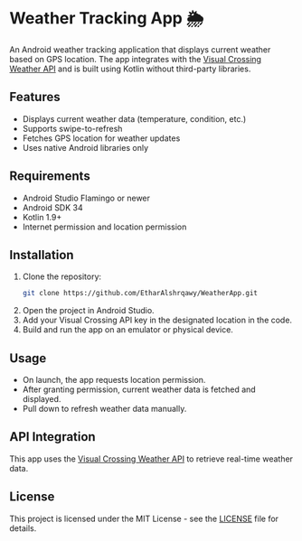 
# Weather Tracking App 🌦️

An Android weather tracking application that displays current weather based on GPS location. The app integrates with the [Visual Crossing Weather API](https://www.visualcrossing.com/weather-api) and is built using Kotlin without third-party libraries.

## Features

- Displays current weather data (temperature, condition, etc.)
- Supports swipe-to-refresh
- Fetches GPS location for weather updates
- Uses native Android libraries only

## Requirements

- Android Studio Flamingo or newer
- Android SDK 34
- Kotlin 1.9+
- Internet permission and location permission

## Installation

1. Clone the repository:
   ```bash
   git clone https://github.com/EtharAlshrqawy/WeatherApp.git
   ```
2. Open the project in Android Studio.
3. Add your Visual Crossing API key in the designated location in the code.
4. Build and run the app on an emulator or physical device.

## Usage

- On launch, the app requests location permission.
- After granting permission, current weather data is fetched and displayed.
- Pull down to refresh weather data manually.

## API Integration

This app uses the [Visual Crossing Weather API](https://www.visualcrossing.com/weather-api) to retrieve real-time weather data.


## License

This project is licensed under the MIT License - see the [LICENSE](LICENSE) file for details.
